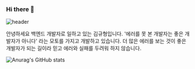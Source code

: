 ### Hi there 👋

<!--
**kyuhyeong632/kyuhyeong632** is a ✨ _special_ ✨ repository because its `README.md` (this file) appears on your GitHub profile.

Here are some ideas to get you started:

- 🔭 I’m currently working on ...
- 🌱 I’m currently learning ...
- 👯 I’m looking to collaborate on ...
- 🤔 I’m looking for help with ...
- 💬 Ask me about ...
- 📫 How to reach me: ...
- 😄 Pronouns: ...
- ⚡ Fun fact: ...
-->


![header](https://capsule-render.vercel.app/api?type=wave&color=auto&height=300&section=header&text=capsule%20render&fontSize=90)

안녕하세요 백엔드 개발자로 일하고 있는 김규형입니다.
'에러를 못 본 개발자는 좋은 개발자가 아니다' 라는 모토를 가지고 개발하고 있습니다.
더 많은 에러를 보는 것이 좋은 개발자가 되는 길이라 믿고 에러와 실패를 두려워 하지 않습니다.


![Anurag's GitHub stats](https://github-readme-stats.vercel.app/api?username=kyuhyeong632&show_icons=true&theme=moltack)
